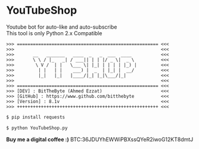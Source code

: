 # YouTubeShop
 
Youtube bot for auto-like and auto-subscribe  
This tool is only Python 2.x Compatible
```
>>> ===================================================== <<<
>>> 	                                                  <<<
>>> 	  __   _______   ____  _   _  ___  ____           <<<
>>> 	  \ \ / |_   _| / ___|| | | |/ _ \|  _ \          <<<
>>> 	   \ V /  | |   \___ \| |_| | | | | |_) |         <<<
>>> 	    | |   | |    ___) |  _  | |_| |  __/          <<<
>>> 	    |_|   |_|   |____/|_| |_|\___/|_|             <<<
>>> 	                                                  <<<
>>> ===================================================== <<<
>>> [DEV] : BitTheByte (Ahmed Ezzat)                      <<<
>>> [GitHub] : https://www.github.com/bitthebyte          <<<
>>> [Version] : 8.1v                                      <<<
>>> +++++++++++++++++++++++++++++++++++++++++++++++++++++ <<<
```
```bash
$ pip install requests
```
```bash
$ python YouTubeShop.py
```
**Buy me a digital coffee :)** BTC:36JDUYhEWWiPBXssQYeR2iwoG12KT8dmtJ
